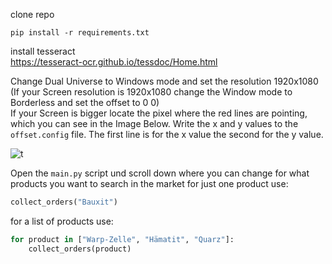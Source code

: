 clone repo

``pip install -r requirements.txt``

install tesseract\
https://tesseract-ocr.github.io/tessdoc/Home.html

Change Dual Universe to Windows mode and set the resolution 1920x1080 (If your Screen resolution is 1920x1080 change the Window mode to Borderless and set the offset to 0 0)\
If your Screen is bigger locate the pixel where the red lines are pointing, which you can see in the Image Below. Write the x and y values to the ``offset.config`` file. The first line is for the x value the second for the y value.

![t](https://raw.githubusercontent.com/Plutokekz/DUMarketPrices/master/images/locate_offset.png)

Open the ``main.py`` script und scroll down where you can change for what products you want to search in the market
for just one product use:
````python 
collect_orders("Bauxit")
````
for a list of products use:
````python
for product in ["Warp-Zelle", "Hämatit", "Quarz"]:
    collect_orders(product)
````
